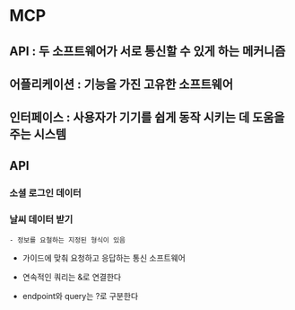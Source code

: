 # MCP

## API : 두 소프트웨어가 서로 통신할 수 있게 하는 메커니즘
## 어플리케이션 : 기능을 가진 고유한 소프트웨어
## 인터페이스 : 사용자가 기기를 쉽게 동작 시키는 데 도움을 주는 시스템

## API
### 소셜 로그인 데이터
### 날씨 데이터 받기
    - 정보를 요철하는 지정된 형식이 있음
- 가이드에 맞춰 요청하고 응답하는 통신 소프트웨어

- 연속적인 쿼리는 &로 연결한다
- endpoint와 query는 ?로 구분한다